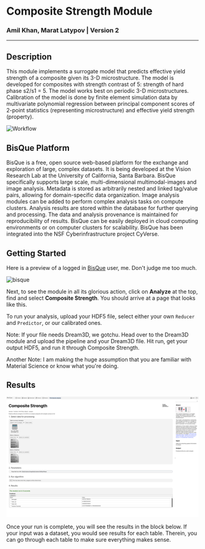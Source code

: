 # **Composite Strength Module**
### Amil Khan, Marat Latypov | Version 2
***

## Description
This module implements a surrogate model that predicts effective yield strength of a composite given its 3-D microstructure. The model is developed for composites with strength contrast of 5: strength of hard phase s2/s1 = 5. The model works best on periodic 3-D microstructures. Calibration of the model is done by finite element simulation data by multivariate polynomial regression between principal component scores of 2-point statistics (representing microstructure) and effective yield strength (property). 

![Workflow](https://bisque.ece.ucsb.edu/module_service/Composite_Strength/public/marat_workflow.png)

## BisQue Platform

BisQue is a free, open source web-based platform for the exchange and exploration of large, complex datasets. It is being developed at the Vision Research Lab at the University of California, Santa Barbara. BisQue specifically supports large scale, multi-dimensional multimodal-images and image analysis. Metadata is stored as arbitrarily nested and linked tag/value pairs, allowing for domain-specific data organization. Image analysis modules can be added to perform complex analysis tasks on compute clusters. Analysis results are stored within the database for further querying and processing. The data and analysis provenance is maintained for reproducibility of results. BisQue can be easily deployed in cloud computing environments or on computer clusters for scalability. BisQue has been integrated into the NSF Cyberinfrastructure project CyVerse.


## Getting Started

Here is a preview of a logged in [BisQue](https://bisque.ece.ucsb.edu/client_service/) user, me. Don't judge me too much. 

![bisque](https://github.com/amilworks/BisQue_CompositeStrength/blob/master/public/interface.png)

Next, to see the module in all its glorious action, click on __Analyze__ at the top, find and select __Composite Strength__. You should arrive at a page that looks like this. 

To run your analysis, upload your HDF5 file, select either your own `Reducer` and `Predictor`, or our calibrated ones. 

Note: If your file needs Dream3D, we gotchu. Head over to the Dream3D module and upload the pipeline and your Dream3D file. Hit run, get your output HDF5, and run it through Composite Strength.

Another Note: I am making the huge assumption that you are familiar with Material Science or know what you're doing.

## Results 

![bisque](https://github.com/amilworks/BisQue_CompositeStrength/blob/master/public/composite_strength_GUI2.png)

Once your run is complete, you will see the results in the block below. If your input was a dataset, you would see results for each table. Therein, you can go through each table to make sure everything makes sense.
